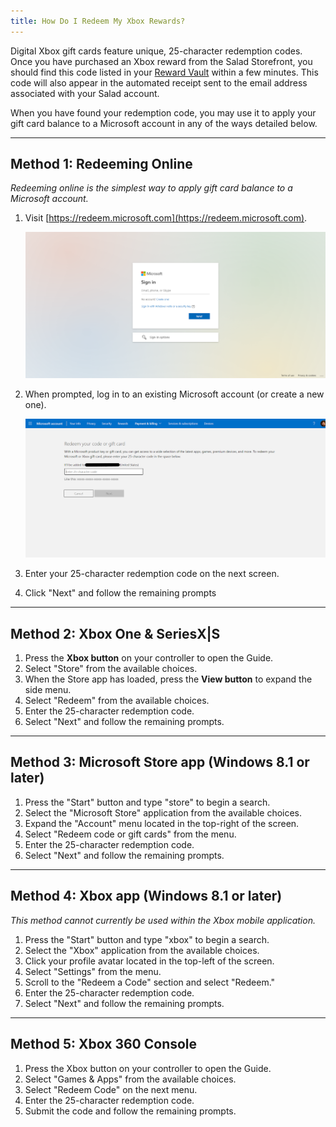 ```yaml
---
title: How Do I Redeem My Xbox Rewards?
---
```


Digital Xbox gift cards feature unique, 25-character redemption codes. Once you have purchased an Xbox reward from the
Salad Storefront, you should find this code listed in your
[Reward Vault](/docs/guides/using-salad/125-where-to-find-your-reward-redemption-code) within a few minutes. This code
will also appear in the automated receipt sent to the email address associated with your Salad account.

When you have found your redemption code, you may use it to apply your gift card balance to a Microsoft account in any
of the ways detailed below.

---

## **Method 1: Redeeming Online**

_Redeeming online is the simplest way to apply gift card balance to a Microsoft account._

1. Visit [https://redeem.microsoft.com](https://redeem.microsoft.com).

   ![](../../../../content/images/rewards/redeeming-your-rewards/xbox-rewards-1.png)

2. When prompted, log in to an existing Microsoft account (or create a new one).

   ![](../../../../content/images/rewards/redeeming-your-rewards/xbox-rewards-2.png)

3. Enter your 25-character redemption code on the next screen.
4. Click "Next" and follow the remaining prompts

---

## **Method 2: Xbox One &amp; SeriesX|S**

1. Press the **Xbox button** on your controller to open the Guide.
2. Select "Store" from the available choices.
3. When the Store app has loaded, press the **View button** to expand the side menu.
4. Select "Redeem" from the available choices.
5. Enter the 25-character redemption code.
6. Select "Next" and follow the remaining prompts.

---

## **Method 3: Microsoft Store app (Windows 8.1 or later)**

1. Press the "Start" button and type "store" to begin a search.
2. Select the "Microsoft Store" application from the available choices.
3. Expand the "Account" menu located in the top-right of the screen.
4. Select "Redeem code or gift cards" from the menu.
5. Enter the 25-character redemption code.
6. Select "Next" and follow the remaining prompts.

---

## **Method 4: Xbox app (Windows 8.1 or later)**

_This method cannot currently be used within the Xbox mobile application._

1. Press the "Start" button and type "xbox" to begin a search.
2. Select the "Xbox" application from the available choices.
3. Click your profile avatar located in the top-left of the screen.
4. Select "Settings" from the menu.
5. Scroll to the "Redeem a Code" section and select "Redeem."
6. Enter the 25-character redemption code.
7. Select "Next" and follow the remaining prompts.

---

## **Method 5: Xbox 360 Console**

1. Press the Xbox button on your controller to open the Guide.
2. Select "Games &amp; Apps" from the available choices.
3. Select "Redeem Code" on the next menu.
4. Enter the 25-character redemption code.
5. Submit the code and follow the remaining prompts.
